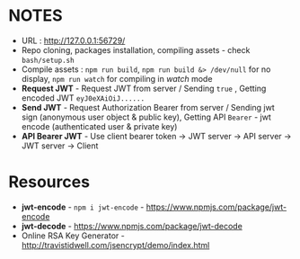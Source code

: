 # NOTES

- URL : http://127.0.0.1:56729/
- Repo cloning, packages installation, compiling assets - check `bash/setup.sh`
- Compile assets : `npm run build`, `npm run build &> /dev/null` for no display, `npm run watch` for compiling in *watch* mode
- **Request JWT** - Request JWT from server / Sending `true` , Getting encoded JWT `eyJ0eXAiOiJ......`
- **Send JWT** - Request Authorization Bearer from server / Sending jwt sign (anonymous user object & public key), Getting API `Bearer` - jwt encode (authenticated user & private key)
- **API Bearer JWT** - Use client bearer token -> JWT server -> API server -> JWT server -> Client

# Resources

- **jwt-encode** - `npm i jwt-encode` - https://www.npmjs.com/package/jwt-encode
- **jwt-decode** - https://www.npmjs.com/package/jwt-decode
- Online RSA Key Generator - http://travistidwell.com/jsencrypt/demo/index.html
